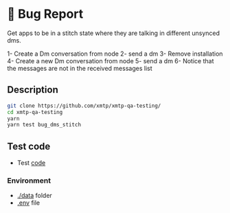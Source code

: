 # 🐛 Bug Report

Get apps to be in a stitch state where they are talking in different unsynced dms.

1- Create a Dm conversation from node
2- send a dm
3- Remove installation
4- Create a new Dm conversation from node
5- send a dm
6- Notice that the messages are not in the received messages list

## Description

```bash
git clone https://github.com/xmtp/xmtp-qa-testing/
cd xmtp-qa-testing
yarn
yarn test bug_dms_stitch
```

## Test code

- Test [code](./test.test.ts)

### Environment

- [./data](/.data/) folder
- [.env](/.env) file
